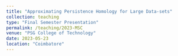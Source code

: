 ```yaml
---
title: "Approximating Persistence Homology for Large Data-sets"
collection: teaching
type: "Final Semester Presentation"
permalink: /teaching/2023-MSC
venue: "PSG College of Technology"
date: 2023-05-23
location: "Coimbatore"
---
```

<center> 
    <object data= 
"/files/Final_Report.pdf" 
            width="800"
            height="800"> 
    </object> 
</center> 
